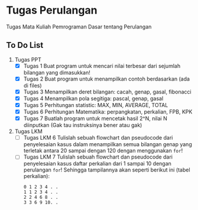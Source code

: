 # Tugas Perulangan

Tugas Mata Kuliah Pemrograman Dasar tentang Perulangan

## To Do List 

1. Tugas PPT
   - [x] Tugas 1 Buat program untuk mencari nilai terbesar dari sejumlah bilangan yang dimasukkan!
   - [x] Tugas 2 Buat program untuk menampilkan contoh berdasarkan (ada di files)
   - [x] Tugas 3 Menampilkan deret bilangan: cacah, genap, gasal, fibonacci
   - [x] Tugas 4 Menampilkan pola segitiga: pascal, genap, gasal
   - [x] Tugas 5 Perhitungan statistic: MAX, MIN, AVERAGE, TOTAL 
   - [x] Tugas 6 Perhitungan Matematika: perpangkatan, perkalian, FPB, KPK 
   - [x] Tugas 7 Buatlah program untuk mencetak hasil 2^N, nilai N diinputkan (Gak tau instruksinya bener atau gak)

2. Tugas LKM
   - [ ] Tugas LKM 6 Tulislah sebuah flowchart dan pseudocode dari penyelesaian kasus dalam menampilkan semua bilangan genap yang terletak antara 20 sampai dengan 120 dengan menggunakan `for`!
   - [ ] Tugas LKM 7 Tulislah sebuah flowchart dan pseudocode dari penyelesaian kasus daftar perkalian dari 1 sampai 10 dengan perulangan `for`! Sehingga tampilannya akan seperti berikut ini (tabel perkalian):
       ```
       0 1 2 3 4 . . 
       1 1 2 3 4 . .
       2 2 4 6 8 . .
       3 3 6 9 10. .
       ```
